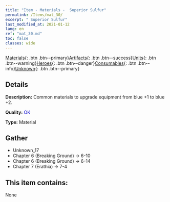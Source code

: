 ```yaml
---
title: "Item - Materials -  Superior Sulfur"
permalink: /Items/mat_30/
excerpt: " Superior Sulfur"
last_modified_at: 2021-01-12
lang: en
ref: "mat_30.md"
toc: false
classes: wide
---
```

 [Materials](/Items/){: .btn .btn--primary}[Artifacts](/Items/Artifacts/){: .btn .btn--success}[Units](/Items/Units/){: .btn .btn--warning}[Heroes](/Items/Heroes/){: .btn .btn--danger}[Consumables](/Items/Consumables/){: .btn .btn--info}[Unknown](/Items/Unknown/){: .btn .btn--primary}

## Details
 **Description:** Common materials to upgrade equipment from blue +1 to blue +2.

 **Quality:** <span style="color: #0000CD">OK</span>

 **Type:** Material

## Gather

*    Unknown_17 
*    Chapter 6 (Breaking Ground) -> 6-10 
*    Chapter 6 (Breaking Ground) -> 6-14 
*    Chapter 7 (Erathia) -> 7-4 

## This item contains:

  None

